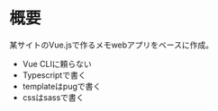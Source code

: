 # 概要

某サイトのVue.jsで作るメモwebアプリをベースに作成。

- Vue CLIに頼らない
- Typescriptで書く
- templateはpugで書く
- cssはsassで書く

